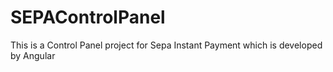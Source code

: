 # SEPAControlPanel
This is  a Control Panel project for Sepa Instant Payment which is developed by Angular
